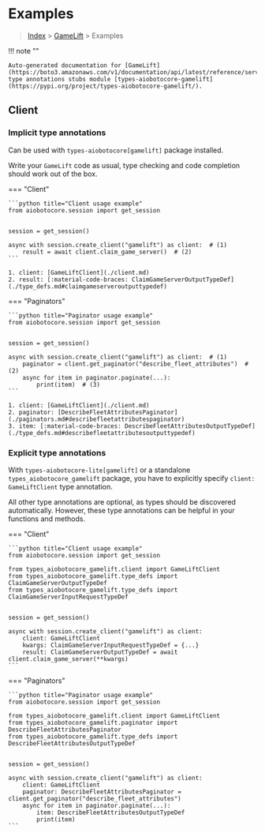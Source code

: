 # Examples

> [Index](../README.md) > [GameLift](./README.md) > Examples

!!! note ""

    Auto-generated documentation for [GameLift](https://boto3.amazonaws.com/v1/documentation/api/latest/reference/services/gamelift.html#GameLift)
    type annotations stubs module [types-aiobotocore-gamelift](https://pypi.org/project/types-aiobotocore-gamelift/).

## Client

### Implicit type annotations

Can be used with `types-aiobotocore[gamelift]` package installed.

Write your `GameLift` code as usual,
type checking and code completion should work out of the box.



=== "Client"

    ```python title="Client usage example"
    from aiobotocore.session import get_session


    session = get_session()

    async with session.create_client("gamelift") as client:  # (1)
        result = await client.claim_game_server()  # (2)
    ```

    1. client: [GameLiftClient](./client.md)
    2. result: [:material-code-braces: ClaimGameServerOutputTypeDef](./type_defs.md#claimgameserveroutputtypedef) 



=== "Paginators"

    ```python title="Paginator usage example"
    from aiobotocore.session import get_session


    session = get_session()

    async with session.create_client("gamelift") as client:  # (1)
        paginator = client.get_paginator("describe_fleet_attributes")  # (2)
        async for item in paginator.paginate(...):
            print(item)  # (3)
    ```

    1. client: [GameLiftClient](./client.md)
    2. paginator: [DescribeFleetAttributesPaginator](./paginators.md#describefleetattributespaginator)
    3. item: [:material-code-braces: DescribeFleetAttributesOutputTypeDef](./type_defs.md#describefleetattributesoutputtypedef) 




### Explicit type annotations

With `types-aiobotocore-lite[gamelift]`
or a standalone `types_aiobotocore_gamelift` package, you have to explicitly specify
`client: GameLiftClient` type annotation.

All other type annotations are optional, as types should be discovered automatically.
However, these type annotations can be helpful in your functions and methods.


=== "Client"

    ```python title="Client usage example"
    from aiobotocore.session import get_session

    from types_aiobotocore_gamelift.client import GameLiftClient
    from types_aiobotocore_gamelift.type_defs import ClaimGameServerOutputTypeDef
    from types_aiobotocore_gamelift.type_defs import ClaimGameServerInputRequestTypeDef


    session = get_session()

    async with session.create_client("gamelift") as client:
        client: GameLiftClient
        kwargs: ClaimGameServerInputRequestTypeDef = {...}
        result: ClaimGameServerOutputTypeDef = await client.claim_game_server(**kwargs)
    ```



=== "Paginators"

    ```python title="Paginator usage example"
    from aiobotocore.session import get_session

    from types_aiobotocore_gamelift.client import GameLiftClient
    from types_aiobotocore_gamelift.paginator import DescribeFleetAttributesPaginator
    from types_aiobotocore_gamelift.type_defs import DescribeFleetAttributesOutputTypeDef


    session = get_session()

    async with session.create_client("gamelift") as client:
        client: GameLiftClient
        paginator: DescribeFleetAttributesPaginator = client.get_paginator("describe_fleet_attributes")
        async for item in paginator.paginate(...):
            item: DescribeFleetAttributesOutputTypeDef
            print(item)
    ```



